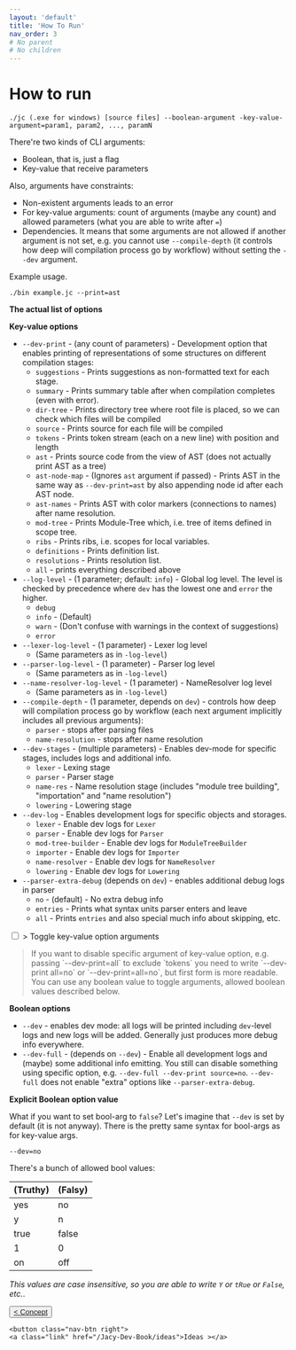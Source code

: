 ```yaml
---
layout: 'default'
title: 'How To Run'
nav_order: 3
# No parent
# No children
---
```


# How to run

```
./jc (.exe for windows) [source files] --boolean-argument -key-value-argument=param1, param2, ..., paramN
```

There're two kinds of CLI arguments:

* Boolean, that is, just a flag
* Key-value that receive parameters

Also, arguments have constraints:

* Non-existent arguments leads to an error
* For key-value arguments: count of arguments (maybe any count) and allowed parameters (what you are able to write after
  `=`)
* Dependencies. It means that some arguments are not allowed if another argument is not set, e.g. you cannot use
  `--compile-depth` (it controls how deep will compilation process go by workflow) without setting the `--dev` argument.

Example usage.

```
./bin example.jc --print=ast
```

**The actual list of options**

**Key-value options**

* `--dev-print` - (any count of parameters) - Development option that enables printing of representations of some structures on different compilation stages:
  * `suggestions` - Prints suggestions as non-formatted text for each stage.
  * `summary` - Prints summary table after when compilation completes (even with error).
  * `dir-tree` - Prints directory tree where root file is placed, so we can check which files will be compiled
  * `source` - Prints source for each file will be compiled
  * `tokens` - Prints token stream (each on a new line) with position and length
  * `ast` - Prints source code from the view of AST (does not actually print AST as a tree)
  * `ast-node-map` - (Ignores `ast` argument if passed) - Prints AST in the same way as `--dev-print=ast` by also appending node id after each AST node.
  * `ast-names` - Prints AST with color markers (connections to names) after name resolution.
  * `mod-tree` - Prints Module-Tree which, i.e. tree of items defined in scope tree.
  * `ribs` - Prints ribs, i.e. scopes for local variables.
  * `definitions` - Prints definition list.
  * `resolutions` - Prints resolution list.
  * `all` - prints everything described above
* `--log-level` - (1 parameter; default: `info`) - Global log level. The level is checked by precedence where `dev` has the lowest one and `error` the higher.
  * `debug`
  * `info` - (Default)
  * `warn` - (Don't confuse with warnings in the context of suggestions)
  * `error`
* `--lexer-log-level` - (1 parameter) - Lexer log level
  * (Same parameters as in `-log-level`)
* `--parser-log-level` - (1 parameter) - Parser log level
  * (Same parameters as in `-log-level`)
* `--name-resolver-log-level` - (1 parameter) - NameResolver log level
  * (Same parameters as in `-log-level`)
* `--compile-depth` - (1 parameter, depends on `dev`) - controls how deep will compilation process go by workflow (each
  next argument implicitly includes all previous arguments):
  * `parser` - stops after parsing files
  * `name-resolution` - stops after name resolution
* `--dev-stages` - (multiple parameters) - Enables dev-mode for specific stages, includes logs and additional info.
  * `lexer` - Lexing stage
  * `parser` - Parser stage
  * `name-res` - Name resolution stage (includes "module tree building", "importation" and "name resolution")
  * `lowering` - Lowering stage
* `--dev-log` - Enables development logs for specific objects and storages.
  * `lexer` - Enable dev logs for `Lexer`
  * `parser` - Enable dev logs for `Parser`
  * `mod-tree-builder` - Enable dev logs for `ModuleTreeBuilder`
  * `importer` - Enable dev logs for `Importer`
  * `name-resolver` - Enable dev logs for `NameResolver`
  * `lowering` - Enable dev logs for `Lowering`
* `--parser-extra-debug` (depends on `dev`) - enables additional debug logs in parser
  * `no` - (default) - No extra debug info
  * `entries` - Prints what syntax units parser enters and leave
  * `all` - Prints `entries` and also special much info about skipping, etc.

<div class="fold-block">
    <input id="input-491ebead5ebc714c23f9f8c353636dd0" type="checkbox">
    <label class="clicker" for="input-491ebead5ebc714c23f9f8c353636dd0">> Toggle key-value option arguments</label>
    <blockquote class="content">If you want to disable specific argument of key-value option, e.g. passing `--dev-print=all` to exclude `tokens` you need to write `--dev-print all=no` or `--dev-print=all=no`, but first form is more readable.
You can use any boolean value to toggle arguments, allowed boolean values described below.
</blockquote>
</div>

**Boolean options**

* `--dev` - enables dev mode: all logs will be printed including `dev`-level logs and new logs will be added. Generally just produces more debug info everywhere.
* `--dev-full` - (depends on `--dev`) - Enable all development logs and (maybe) some additional info emitting. You still can disable something using specific option, e.g. `--dev-full --dev-print source=no`. `--dev-full` does not enable "extra" options like `--parser-extra-debug`.

**Explicit Boolean option value**

What if you want to set bool-arg to `false`? Let's imagine that `--dev` is set by default (it is not anyway). There is
the pretty same syntax for bool-args as for key-value args.

```
--dev=no
```

There's a bunch of allowed bool values:

| (Truthy) | (Falsy) |
| :--- | :--- |
| yes | no |
| y | n |
| true | false |
| 1 | 0 |
| on | off |

_This values are case insensitive, so you are able to write `Y` or `tRue` or `False`, etc._.
<div class="nav-btn-block">
    <button class="nav-btn left">
    <a class="link" href="/Jacy-Dev-Book/concept">< Concept</a>
</button>

    <button class="nav-btn right">
    <a class="link" href="/Jacy-Dev-Book/ideas">Ideas ></a>
</button>

</div>
